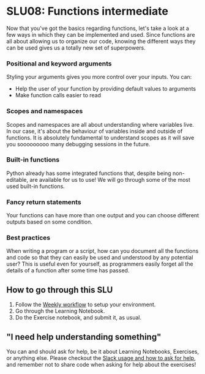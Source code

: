 # SLU08: Functions intermediate

Now that you've got the basics regarding functions, let's take a look at a few ways in which they can be implemented and used. Since functions are all about allowing us to organize our code, knowing the different ways they can be used gives us a totally new set of superpowers.


### Positional and keyword arguments

Styling your arguments gives you more control over your inputs. You can:

- Help the user of your function by providing default values to arguments
- Make function calls easier to read


### Scopes and namespaces

Scopes and namespaces are all about understanding where variables live. In our case, it's about the behaviour of variables inside and outside of functions. It is absolutely fundamental to understand scopes as it will save you sooooooooo many debugging sessions in the future.


### Built-in functions

Python already has some integrated functions that, despite being non-editable, are available for us to use! We will go through some of the most used built-in functions.


### Fancy return statements

Your functions can have more than one output and you can choose different outputs based on some condition.

### Best practices

When writing a program or a script, how can you document all the functions and code so that they can easily be used and understood by any potential user? This is useful even for yourself, as programmers easily forget all the details of a function after some time has passed. 


## How to go through this SLU

1. Follow the [Weekly workflow](https://github.com/LDSSA/ds-prep-course-2023/blob/main/weekly-workflow.md) to setup your environment.
2. Go through the Learning Notebook.
3. Do the Exercise notebook, and submit it, as usual.

## "I need help understanding something"

You can and should ask for help, be it about Learning Notebooks, Exercises, or anything else. Please checkout the [Slack usage and how to ask for help](https://github.com/LDSSA/ds-prep-course-2024/blob/main/slack.md), and remember not to share code when asking for help about the exercises!